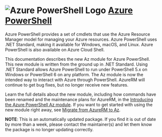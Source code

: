 ﻿# ![Azure PowerShell Logo](https://cdn.rawgit.com/maxmelcher/Choco/c5b46bdfe07ce816de0ffc3b1366aab4c4e5a240/icons/MicrosoftAzure-32px.png "Azure PowerShell Logo") [Azure PowerShell](https://chocolatey.org/packages/azurepowershell)

Azure PowerShell provides a set of cmdlets that use the Azure Resource Manager model for managing your Azure resources. Azure PowerShell uses .NET Standard, making it available for Windows, macOS, and Linux. Azure PowerShell is also available on Azure Cloud Shell.

This documentation describes the new Az module for Azure PowerShell. This new module is written from the ground up in .NET Standard. Using .NET Standard allows Azure PowerShell to run under PowerShell 5.x on Windows or PowerShell 6 on any platform. The Az module is now the intended way to interact with Azure through PowerShell. AzureRM will continue to get bug fixes, but no longer receive new features.

Learn the full details about the new module, including how commands have been renamed and the maintenance plans for AzureRM, in the [Introducing the Azure PowerShell Az module](https://docs.microsoft.com/en-us/powershell/azure/new-azureps-module-az). If you want to get started with using the new module right away, see [Migrate from AzureRM to Az](https://docs.microsoft.com/en-us/powershell/azure/migrate-from-azurerm-to-az).

**NOTE**: This is an automatically updated package. If you find it is out of date by more than a week, please contact the maintainer(s) and let them know the package is no longer updating correctly.